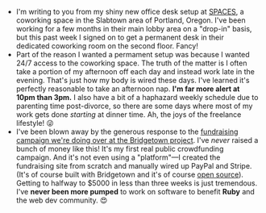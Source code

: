 ---
---

* I'm writing to you from my shiny new office desk setup at [SPACES](https://www.spacesworks.com/portland/slabtown/), a coworking space in the Slabtown area of Portland, Oregon. I've been working for a few months in their main lobby area on a "drop-in" basis, but this past week I signed on to get a permanent desk in their dedicated coworking room on the second floor. Fancy!
* Part of the reason I wanted a permament setup was because I wanted 24/7 access to the coworking space. The truth of the matter is I often take a portion of my afternoon off each day and instead work late in the evening. That's just how my body is wired these days. I've learned it's perfectly reasonable to take an afternoon nap. **I'm far more alert at 10pm than 3pm.** I also have a bit of a haphazard weekly schedule due to parenting time post-divorce, so there are some days where most of my work gets done _starting_ at dinner time. Ah, the joys of the freelance lifestyle! 😜
* I've been blown away by the generous response to the [fundraising campaign we're doing over at the Bridgetown project](https://fundraising.bridgetownrb.com). I've _never_ raised a bunch of money like this! It's my first real public crowdfunding campaign. And it's not even using a "platform"—I created the fundraising site from scratch and manually wired up PayPal and Stripe. (It's of course built with Bridgetown and it's of course [open source](https://github.com/bridgetownrb/fundraising-site)). Getting to halfway to $5000 in less than three weeks is just tremendous. I've **never been more pumped** to work on software to benefit **Ruby** and the web dev community. 😍